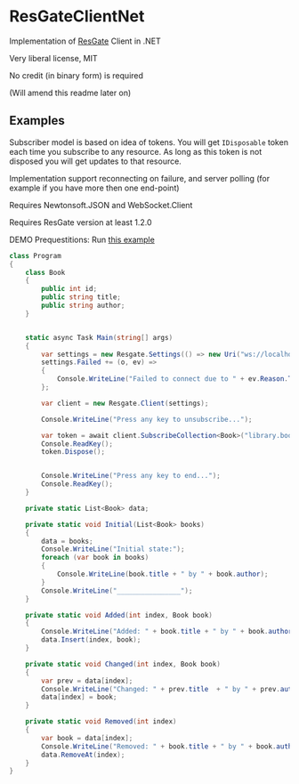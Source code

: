 # ResGateClientNet

Implementation of [ResGate](https://resgate.io) Client in .NET

Very liberal license, MIT

No credit (in binary form) is required

(Will amend this readme later on)

## Examples

Subscriber model is based on idea of tokens. You will get `IDisposable` token
each time you subscribe to any resource. As long as this token is not disposed
you will get updates to that resource.

Implementation support reconnecting on failure, and server polling (for example if you have more
then one end-point)

Requires Newtonsoft.JSON and WebSocket.Client

Requires ResGate version at least 1.2.0

DEMO Prequestitions:
Run [this example](https://github.com/resgateio/resgate/tree/master/examples/book-collection)

```csharp
class Program
{
	class Book
	{
		public int id;
		public string title;
		public string author;
	}


	static async Task Main(string[] args)
	{
		var settings = new Resgate.Settings(() => new Uri("ws://localhost:8080"));
		settings.Failed += (o, ev) =>
		{
			Console.WriteLine("Failed to connect due to " + ev.Reason.ToString());
		};

		var client = new Resgate.Client(settings);

		Console.WriteLine("Press any key to unsubscribe...");

		var token = await client.SubscribeCollection<Book>("library.books", Initial, Added, Changed, Removed);
		Console.ReadKey();
		token.Dispose();


		Console.WriteLine("Press any key to end...");
		Console.ReadKey();
	}

	private static List<Book> data;

	private static void Initial(List<Book> books)
	{
		data = books;
		Console.WriteLine("Initial state:");
		foreach (var book in books)
		{
			Console.WriteLine(book.title + " by " + book.author);
		}
		Console.WriteLine("________________");
	}

	private static void Added(int index, Book book)
	{
		Console.WriteLine("Added: " + book.title + " by " + book.author);
		data.Insert(index, book);
	}

	private static void Changed(int index, Book book)
	{
		var prev = data[index];
		Console.WriteLine("Changed: " + prev.title  + " by " + prev.author + " into " + book.title + " by " + book.author);
		data[index] = book;
	}

	private static void Removed(int index)
	{
		var book = data[index];
		Console.WriteLine("Removed: " + book.title + " by " + book.author);
		data.RemoveAt(index);
	}
}
```

